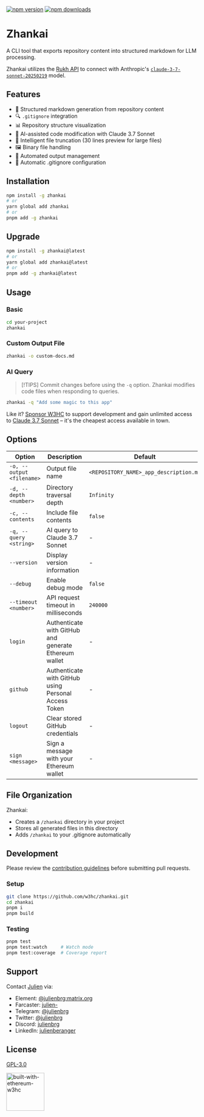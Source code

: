 [![npm version](https://img.shields.io/npm/v/zhankai.svg)](https://www.npmjs.com/package/zhankai)
[![npm downloads](https://img.shields.io/npm/dm/zhankai.svg)](https://www.npmjs.com/package/zhankai)

# Zhankai

A CLI tool that exports repository content into structured markdown for LLM processing.

Zhankai utilizes the [Rukh API](https://rukh.w3hc.org/) to connect with Anthropic's [`claude-3-7-sonnet-20250219`](https://www.anthropic.com/news/claude-3-7-sonnet) model.

## Features

- 📄 Structured markdown generation from repository content
- 🔍 `.gitignore` integration
- 📊 Repository structure visualization
- 🧠 AI-assisted code modification with Claude 3.7 Sonnet
- 🔄 Intelligent file truncation (30 lines preview for large files)
- 🖼️ Binary file handling
- 📁 Automated output management
- 🙈 Automatic .gitignore configuration

## Installation

```bash
npm install -g zhankai
# or
yarn global add zhankai
# or
pnpm add -g zhankai
```

## Upgrade

```bash
npm install -g zhankai@latest
# or
yarn global add zhankai@latest
# or
pnpm add -g zhankai@latest
```

## Usage

### Basic

```bash
cd your-project
zhankai
```

### Custom Output File

```bash
zhankai -o custom-docs.md
```

### AI Query

> [!TIPS]
> Commit changes before using the `-q` option. Zhankai modifies code files when responding to queries.

```bash
zhankai -q "Add some magic to this app"
```

Like it? [Sponsor W3HC](https://github.com/sponsors/w3hc) to support development and gain unlimited access to [Claude 3.7 Sonnet](https://www.anthropic.com/news/claude-3-7-sonnet) – it's the cheapest access available in town.

## Options

| Option | Description | Default |
|--------|-------------|---------|
| `-o, --output <filename>` | Output file name | `<REPOSITORY_NAME>_app_description.md` |
| `-d, --depth <number>` | Directory traversal depth | `Infinity` |
| `-c, --contents` | Include file contents | `false` |
| `-q, --query <string>` | AI query to Claude 3.7 Sonnet | - |
| `--version` | Display version information | - |
| `--debug` | Enable debug mode | `false` |
| `--timeout <number>` | API request timeout in milliseconds | `240000` |
| `login` | Authenticate with GitHub and generate Ethereum wallet | - |
| `github` | Authenticate with GitHub using Personal Access Token | - |
| `logout` | Clear stored GitHub credentials | - |
| `sign <message>` | Sign a message with your Ethereum wallet | - |

## File Organization

Zhankai:
- Creates a `/zhankai` directory in your project
- Stores all generated files in this directory
- Adds `/zhankai` to your .gitignore automatically

## Development

Please review the [contribution guidelines](CONTRIBUTING.md) before submitting pull requests.

### Setup

```bash
git clone https://github.com/w3hc/zhankai.git
cd zhankai
pnpm i
pnpm build
```

### Testing

```bash
pnpm test
pnpm test:watch     # Watch mode
pnpm test:coverage  # Coverage report
```

## Support

Contact [Julien](https://github.com/julienbrg) via:

- Element: [@julienbrg:matrix.org](https://matrix.to/#/@julienbrg:matrix.org)
- Farcaster: [julien-](https://warpcast.com/julien-)
- Telegram: [@julienbrg](https://t.me/julienbrg)
- Twitter: [@julienbrg](https://twitter.com/julienbrg)
- Discord: [julienbrg](https://discordapp.com/users/julienbrg)
- LinkedIn: [julienberanger](https://www.linkedin.com/in/julienberanger/)

## License

[GPL-3.0](LICENSE)

<img src="https://bafkreid5xwxz4bed67bxb2wjmwsec4uhlcjviwy7pkzwoyu5oesjd3sp64.ipfs.w3s.link" alt="built-with-ethereum-w3hc" width="100"/>